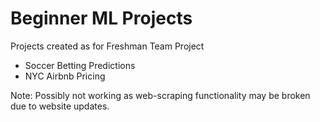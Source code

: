 # Beginner ML Projects
Projects created as for Freshman Team Project
- Soccer Betting Predictions
- NYC Airbnb Pricing 

Note: Possibly not working as web-scraping functionality may be broken due to website updates.
